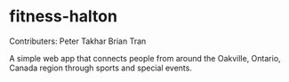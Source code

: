 # fitness-halton
Contributers:
Peter Takhar
Brian Tran

A simple web app that connects people from around the Oakville, Ontario, Canada region through sports and special events.

